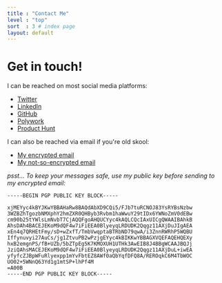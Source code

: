 ```yaml
---
title : "Contact Me"
level : "top"
sort  : 3 # index page
layout: default
---
```

# Get in touch!

I can be reached on most social media platforms:

- [Twitter](https://twitter.com/zachary_fetters)
- [LinkedIn](https://www.linkedin.com/in/zfett)
- [GitHub](https://github.com/zfett)
- [Polywork](https://www.polywork.com/fetters)
- [Product Hunt](https://www.producthunt.com/@zachary_fetters)

I can also be reached via email if you're old skool:

- [My encrypted email](mailto:hi@zachfette.rs)
- [My not-so-encrypted email](mailto:zachary.fetters@yahoo.com)

*psst... To keep your messages safe, use my public key before sending to my encrypted email:*

```plaintext
-----BEGIN PGP PUBLIC KEY BLOCK-----

xjMEYyc4kBYJKwYBBAHaRw8BAQdAbXD9CQi5/FJb7tuRCNOJ83YsRYBsNzbw
3WZBZhTgozbNMXphY2hmZXR0QHByb3Rvbm1haWwuY29tIDx6YWNoZmV0dEBw
cm90b25tYWlsLmNvbT7CjAQQFgoAHQUCYyc4kAQLCQcIAxUICgQWAAIBAhkB
AhsDAh4BACEJEKoM9dQF4w7iFiEEA0BlyeyqLRDUDK2Qqgz11AXjDuJIgAEA
xEn4q7QRHEtFmy/sD+wZxfT/TmbVwqptaBTRbND79qwA/i3ZnnRWRhP5WQBU
Iffynuvyi27AuCs/jg1ZtvuPB2wPzjgEYyc4kBIKKwYBBAGXVQEFAQEHQEXy
hxB2emgnPS/fB+UZb/5bZTpEg5K7KMOXUH1UTHk3AwEIB8J4BBgWCAAJBQJj
JziQAhsMACEJEKoM9dQF4w7iFiEEA0BlyeyqLRDUDK2Qqgz11AXjDuL+iwEA
yfyfcZJBpWFuRlyexpp1mYvFbtEZ8AWf0aQbYqfDFQ8A/REROqkC6M4TbWOC
UO02+5WNnQ63Yd1g1mtSP+lhPf4M
=A00B
-----END PGP PUBLIC KEY BLOCK-----
```
